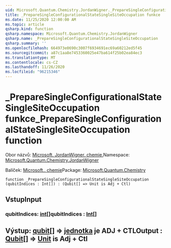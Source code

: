 ```yaml
---
uid: Microsoft.Quantum.Chemistry.JordanWigner._PrepareSingleConfigurationalStateSingleSiteOccupation
title: _PrepareSingleConfigurationalStateSingleSiteOccupation funkce
ms.date: 11/25/2020 12:00:00 AM
ms.topic: article
qsharp.kind: function
qsharp.namespace: Microsoft.Quantum.Chemistry.JordanWigner
qsharp.name: _PrepareSingleConfigurationalStateSingleSiteOccupation
qsharp.summary: ''
ms.openlocfilehash: 664973e0690c3007f6934691ec69a60212ed5f45
ms.sourcegitcommit: a87c1aa8e7453360025e47ba614f25b02ea84ec3
ms.translationtype: MT
ms.contentlocale: cs-CZ
ms.lasthandoff: 11/26/2020
ms.locfileid: "96215346"
---
```

# <a name="_preparesingleconfigurationalstatesinglesiteoccupation-function"></a><span data-ttu-id="febda-102">_PrepareSingleConfigurationalStateSingleSiteOccupation funkce</span><span class="sxs-lookup"><span data-stu-id="febda-102">_PrepareSingleConfigurationalStateSingleSiteOccupation function</span></span>

<span data-ttu-id="febda-103">Obor názvů: [Microsoft. JordanWigner. chemie.](xref:Microsoft.Quantum.Chemistry.JordanWigner)</span><span class="sxs-lookup"><span data-stu-id="febda-103">Namespace: [Microsoft.Quantum.Chemistry.JordanWigner](xref:Microsoft.Quantum.Chemistry.JordanWigner)</span></span>

<span data-ttu-id="febda-104">Balíček: [Microsoft.. chemie](https://nuget.org/packages/Microsoft.Quantum.Chemistry)</span><span class="sxs-lookup"><span data-stu-id="febda-104">Package: [Microsoft.Quantum.Chemistry](https://nuget.org/packages/Microsoft.Quantum.Chemistry)</span></span>




```qsharp
function _PrepareSingleConfigurationalStateSingleSiteOccupation (qubitIndices : Int[]) : (Qubit[] => Unit is Adj + Ctl)
```


## <a name="input"></a><span data-ttu-id="febda-105">Vstup</span><span class="sxs-lookup"><span data-stu-id="febda-105">Input</span></span>

### <a name="qubitindices--int"></a><span data-ttu-id="febda-106">qubitIndices: [int](xref:microsoft.quantum.lang-ref.int)[]</span><span class="sxs-lookup"><span data-stu-id="febda-106">qubitIndices : [Int](xref:microsoft.quantum.lang-ref.int)[]</span></span>





## <a name="output--qubit--unit--is-adj--ctl"></a><span data-ttu-id="febda-107">Výstup: [qubit](xref:microsoft.quantum.lang-ref.qubit)[] => [jednotka](xref:microsoft.quantum.lang-ref.unit)  je ADJ + CTL</span><span class="sxs-lookup"><span data-stu-id="febda-107">Output : [Qubit](xref:microsoft.quantum.lang-ref.qubit)[] => [Unit](xref:microsoft.quantum.lang-ref.unit)  is Adj + Ctl</span></span>

